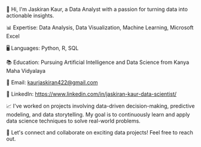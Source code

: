 👋 Hi, I'm Jaskiran Kaur, a Data Analyst with a passion for turning data into actionable insights. 



📊 Expertise: Data Analysis, Data Visualization, Machine Learning, Microsoft Excel

🖥️ Languages: Python, R, SQL

📚 Education: Pursuing Artificial Intelligence and Data Science from Kanya Maha Vidyalaya

📧 Email: kaurjaskiran422@gmail.com

🔗 LinkedIn: https://www.linkedin.com/in/jaskiran-kaur-data-scientist/

📈 I've worked on projects involving data-driven decision-making, predictive modeling, and data storytelling. My goal is to continuously learn and apply data science techniques to solve real-world problems.

🚀 Let's connect and collaborate on exciting data projects! Feel free to reach out.

<!---
KAUR-JASKIRAN/KAUR-JASKIRAN is a ✨ special ✨ repository because its `README.md` (this file) appears on your GitHub profile.
You can click the Preview link to take a look at your changes.
--->
